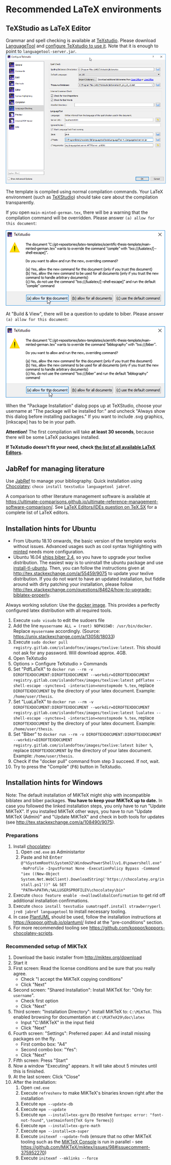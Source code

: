 # Recommended LaTeX environments

## TeXStudio as LaTeX Editor

Grammar and spell checking is available at [TeXstudio].
Please download [LanguageTool] and [configure TeXstudio to use it](http://wiki.languagetool.org/checking-la-tex-with-languagetool#toc4).
Note that it is enough to point to `languagetool-server.jar`.
![language-tool-configuration](texstudio-configuration-languagetool.png)

The template is compiled using normal compilation commands.
Your LaTeX environment (such as [TeXStudio]) should take care about the compilation transparently.

If you open `main-minted-german.tex`, there will be a warning that the compilation command will be overridden.
Please answer `(a) allow for this document`:

![allow --shell-escape for this document](texstudio-confirmation-1.png)

At "Build & View", there will be a question to update to biber.
Please answer `(a) allow for this document`:

![allow biber for this document](texstudio-confirmation-2.png)

When the "Package Installation" dialog pops up at TeXStudio, choose your username at "The package will be installed for:" and uncheck "Always show this dialog before installing packages."
If you want to include .svg graphics, [inkscape] has to be in your path.

**Attention!** The first compilation will take **at least 30 seconds**, because there will be some LaTeX packages installed.

**If TeXstudio doesn't fit your need, check [the list of all available LaTeX Editors](http://tex.stackexchange.com/questions/339/latex-editors-ides).**

## JabRef for managing literature

Use [JabRef] to manage your bibliography.
Quick installation using [Chocolatey]: `choco install texstudio languagetool jabref`.

A comparison to other literature management software is available at <https://ultimate-comparisons.github.io/ultimate-reference-management-software-comparison/>.
See [LaTeX Editors/IDEs question on TeX.SX](http://tex.stackexchange.com/questions/339/latex-editors-ides) for a complete list of LaTeX editors.

## Installation hints for Ubuntu

- From Ubuntu 18.10 onwards, the basic version of the template works without issues.
  Advanced usages such as cool syntax highlighting with [minted](https://www.ctan.org/pkg/minted) needs more configuration.
- Ubuntu 16.04 [ships biber 2.4](https://bugs.launchpad.net/ubuntu/+source/biber/+bug/1589644), so you have to upgrade your texlive distribution.
  The easiest way is to uninstall the ubuntu package and use [install-tl-ubuntu](https://github.com/scottkosty/install-tl-ubuntu).
  Then, you can follow the instructions given at <http://tex.stackexchange.com/a/55459/9075> to update your texlive distribution.
  If you do not want to have an updated installation, but fiddle around with dirty patching your installation, please follow  <http://tex.stackexchange.com/questions/84624/how-to-upgrade-biblatex-properly>.

Always working solution: Use the [docker image](https://gitlab.com/islandoftex/images/texlive#tex-live-docker-image).
This provides a perfectly configured latex distribution with all required tools.

1. Execute `sudo visudo` to edit the sudoers file
1. Add the line `myusername ALL = (root) NOPASSWD: /usr/bin/docker`. Replace `myusername` accordingly. (Source: <https://unix.stackexchange.com/a/13058/18033>)
1. Execute `sudo docker pull registry.gitlab.com/islandoftex/images/texlive:latest`.
   This should not ask for any password.
   Will download approx. 4GB.
1. Open TeXstudio
1. Options > Configure TeXstudio > Commands
1. Set "PdfLaTeX" to `docker run --rm -v DIROFTEXDOCUMENT:DIROFTEXDOCUMENT --workdir=DIROFTEXDOCUMENT registry.gitlab.com/islandoftex/images/texlive:latest pdflatex --shell-escape -synctex=1 -interaction=nonstopmode %.tex`, replace `DIROFTEXDOCUMENT` by the directory of your latex document. Example: `/home/user/thesis`.
1. Set "LuaLaTeX" to `docker run --rm -v DIROFTEXDOCUMENT:DIROFTEXDOCUMENT --workdir=DIROFTEXDOCUMENT registry.gitlab.com/islandoftex/images/texlive:latest lualatex --shell-escape -synctex=1 -interaction=nonstopmode %.tex`, replace `DIROFTEXDOCUMENT` by the directory of your latex document. Example: `/home/user/thesis`.
1. Set "Biber" to `docker run --rm -v DIROFTEXDOCUMENT:DIROFTEXDOCUMENT --workdir=DIROFTEXDOCUMENT registry.gitlab.com/islandoftex/images/texlive:latest biber %`, replace `DIROFTEXDOCUMENT` by the directory of your latex document. Example: `/home/user/thesis`.
1. Check if the "docker pull" command from step 3 succeed. If not, wait.
1. Try to press the "Compile" (<kbd>F6</kbd>) button in TeXstudio.

## Installation hints for Windows

Note: The default installation of MiKTeX might ship with incompatible biblatex and biber packages.
**You have to keep your MiKTeX up to date.**
In case you followed the linked installation steps, you only have to run "Update MiKTeX".
If you installed MiKTeX other ways, you have to run "Update MiKTeX (Admin)" and "Update MiKTeX" and check in both tools for updates (see <http://tex.stackexchange.com/a/108490/9075>).
  
### Preparations

1. Install [chocolatey]:
    1. Open `cmd.exe` as Administartor
    2. Paste and hit <kbd>Enter</kbd> `@"%SystemRoot%\System32\WindowsPowerShell\v1.0\powershell.exe" -NoProfile -InputFormat None -ExecutionPolicy Bypass -Command "iex ((New-Object System.Net.WebClient).DownloadString('https://chocolatey.org/install.ps1'))" && SET "PATH=%PATH%;%ALLUSERSPROFILE%\chocolatey\bin"`
1. Execute `choco feature enable -n=allowGlobalConfirmation` to get rid off additional installation confirmations.
1. Execute `choco install texstudio sumatrapdf.install strawberryperl jre8 jabref languagetool` to install necessary tooling.
1. In case [PlantUML](http://plantuml.com/) should be used, follow the installation instructions at <https://koppor.github.io/plantuml/> listed at the "pre-conditions" section.
1. For more recommended tooling see <https://github.com/koppor/koppors-chocolatey-scripts>.

### Recommended setup of MiKTeX

1. Download the basic installer from <http://miktex.org/download>
1. Start it
1. First screen: Read the license conditions and be sure that you really agree.
    - Check "I accept the MiKTeX copying conditions"
    - Click "Next"
1. Second screen: "Shared Installation": Install MiKTeX for: "Only for: `username`".
    - Check first option
    - Click "Next"
1. Third screen: "Installation Directory": Install MiKTeX to: `C:\MiKTeX`. This enabled browsing for documentation at `C:\MiKTeX29\doc\latex`
    - Input "C:\MiKTeX" in the input field
    - Click "Next"
1. Fourth screen: "Settings": Preferred paper: A4 and install missing packages on the fly.
    - First combo box: "A4"
    - Second combo box: "Yes":
    - Click "Next"
1. Fifth screen: Press "Start"
1. Now a window "Executing" appears. It will take about 5 minutes until this is finished.
1. At the last screen: Click "Close"
1. After the installation:
     1. Open `cmd.exe`
     2. Execute `refreshenv` to make MiKTeX's binaries known right after the installation
     3. Execute `mpm --update-db`
     4. Execute `mpm --update`
     5. Execute `mpm --install=tex-gyre` (to resolve `fontspec error: "font-not-found"`, `\setmainfont{TeX Gyre Termes}`)
     6. Execute `mpm --install=tex-gyre-math`
     7. Execute `mpm --install=cm-super`
     8. Execute `initexmf --update-fndb` (ensure that no other MiKTeX tooling such as the [MiKTeX Console](https://miktex.org/howto/miktex-console) is run in parallel - see <https://github.com/MiKTeX/miktex/issues/98#issuecomment-375952270>)
     9. Execute `initexmf --mklinks --force`

[chocolatey]: https://chocolatey.org/
[JabRef]: https://www.jabref.org
[LanguageTool]: https://languagetool.org/
[TeXstudio]: http://texstudio.sourceforge.net/
